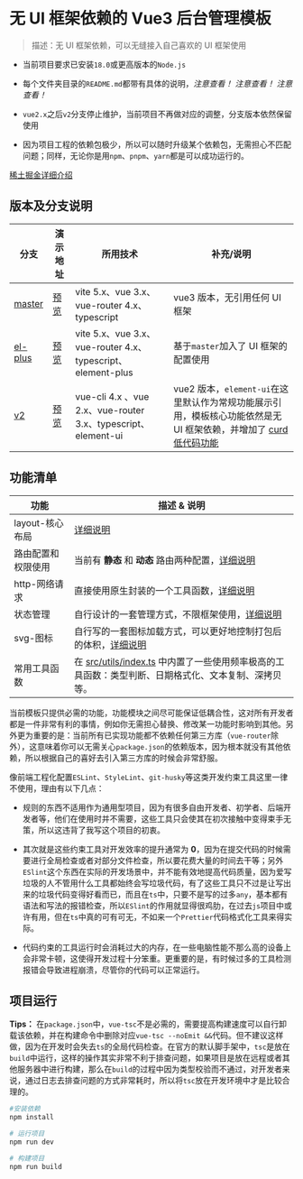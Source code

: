 
# 无 UI 框架依赖的 Vue3 后台管理模板

> 描述：无 UI 框架依赖，可以无缝接入自己喜欢的 UI 框架使用

- 当前项目要求已安装`18.0`或更高版本的`Node.js`

- 每个文件夹目录的`README.md`都带有具体的说明，*注意查看！* *注意查看！* *注意查看！*

- `vue2.x`之后`v2`分支停止维护，当前项目不再做对应的调整，分支版本依然保留使用

- 因为项目工程的依赖包极少，所以可以随时升级某个依赖包，无需担心不匹配问题；同样，无论你是用`npm`、`pnpm`、`yarn`都是可以成功运行的。

[稀土掘金详细介绍](https://juejin.cn/post/7350874162011750400)

## 版本及分支说明

| 分支 | 演示地址 | 所用技术 | 补充/说明 |
| --- | --- | --- | --- |
| [master](https://github.com/Travis-hjs/vue-admin) | [预览](https://travis-hjs.github.io/vue-admin) | vite 5.x、vue 3.x、vue-router 4.x、typescript | vue3 版本，无引用任何 UI 框架 |
| [el-plus](https://github.com/Travis-hjs/vue-admin/tree/el-plus) | [预览](https://travis-hjs.github.io/vue-admin-el) | vite 5.x、vue 3.x、vue-router 4.x、typescript、element-plus | 基于`master`加入了 UI 框架的配置使用 |
| [v2](https://github.com/Travis-hjs/vue-admin/tree/v2) | [预览](https://travis-hjs.github.io/vue2-admin) | vue-cli 4.x 、vue 2.x、vue-router 3.x、typescript、element-ui | vue2 版本，`element-ui`在这里默认作为常规功能展示引用，模板核心功能依然是无 UI 框架依赖，并增加了 [curd 低代码功能](https://github.com/Travis-hjs/vue-admin/tree/el-plus/src/components/Curd) |

## 功能清单

| 功能 | 描述 & 说明 |
| ---- | ---- |
| layout-核心布局 | [详细说明](./src/layout/README.md) |
| 路由配置和权限使用 | 当前有 **静态** 和 **动态** 路由两种配置，[详细说明](./src/router/REAMDE.md) |
| http-网络请求 | 直接使用原生封装的一个工具函数，[详细说明](./src/api/README.md) |
| 状态管理 | 自行设计的一套管理方式，不限框架使用，[详细说明](./src/store/README.md) |
| svg-图标 | 自行写的一套图标加载方式，可以更好地控制打包后的体积，[详细说明](./src/icons/README.md) |
| 常用工具函数 | 在 [src/utils/index.ts](src/utils/index.ts) 中内置了一些使用频率极高的工具函数：类型判断、日期格式化、文本复制、深拷贝等。 |

当前模板只提供必需的功能，功能模块之间尽可能保证低耦合性，这对所有开发者都是一件非常有利的事情，例如你无需担心替换、修改某一功能时影响到其他。另外更为重要的是：当前所有已实现功能都不依赖任何第三方库（`vue-router`除外），这意味着你可以无需关心`package.json`的依赖版本，因为根本就没有其他依赖，所以根据自己的喜好去引入第三方库的时候会非常舒服。

像前端工程化配置`ESLint`、`StyleLint`、`git-husky`等这类开发约束工具这里一律不使用，理由有以下几点：

- 规则的东西不适用作为通用型项目，因为有很多自由开发者、初学者、后端开发者等，他们在使用时并不需要，这些工具只会使其在初次接触中变得束手无策，所以这违背了我写这个项目的初衷。

- 其次就是这些约束工具对开发效率的提升通常为 **0**，因为在提交代码的时候需要进行全局检查或者对部分文件检查，所以要花费大量的时间去干等；另外`ESlint`这个东西在实际的开发场景中，并不能有效地提高代码质量，因为爱写垃圾的人不管用什么工具都始终会写垃圾代码，有了这些工具只不过是让写出来的垃圾代码变得好看而已，而且在`ts`中，只要不是写的过多`any`，基本都有语法和写法的报错检查，所以`ESlint`的作用就显得很鸡肋，在过去`js`项目中或许有用，但在`ts`中真的可有可无，不如来一个`Prettier`代码格式化工具来得实际。

- 代码约束的工具运行时会消耗过大的内存，在一些电脑性能不那么高的设备上会非常卡顿，这使得开发过程十分笨重。更重要的是，有时候过多的工具检测报错会导致进程崩溃，尽管你的代码可以正常运行。

## 项目运行

**Tips：** 在`package.json`中，`vue-tsc`不是必需的，需要提高构建速度可以自行卸载该依赖，并在构建命令中删除对应`vue-tsc --noEmit &&`代码。但不建议这样做，因为在开发时会失去`ts`的全局代码检查。在官方的默认脚手架中，`tsc`是放在`build`中运行，这样的操作其实非常不利于排查问题，如果项目是放在远程或者其他服务器中进行构建，那么在`build`的过程中因为类型校验而不通过，对开发者来说，通过日志去排查问题的方式非常耗时，所以将`tsc`放在开发环境中才是比较合理的。

```bash
#安装依赖
npm install

# 运行项目
npm run dev

# 构建项目
npm run build
```

